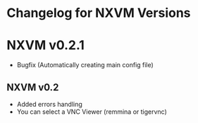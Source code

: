 # Changelog for NXVM Versions

# NXVM v0.2.1

- Bugfix (Automatically creating main config file)

## NXVM v0.2

- Added errors handling
- You can select a VNC Viewer (remmina or tigervnc)